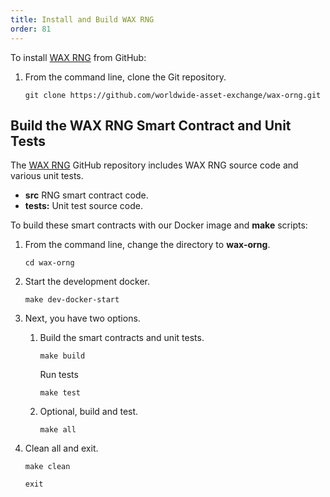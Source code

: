 ```yaml
---
title: Install and Build WAX RNG
order: 81
---
```


To install <a href="https://github.com/worldwide-asset-exchange/wax-orng" target="_blank">WAX RNG</a> from GitHub:

1. From the command line, clone the Git repository.

    ```shell
    git clone https://github.com/worldwide-asset-exchange/wax-orng.git
    ```

## Build the WAX RNG Smart Contract and Unit Tests

The <a href="https://github.com/worldwide-asset-exchange/wax-orng" target="_blank">WAX RNG</a> GitHub repository includes WAX RNG source code and various unit tests.

* **src** RNG smart contract code.
* **tests:** Unit test source code.

To build these smart contracts with our Docker image and **make** scripts:

1. From the command line, change the directory to **wax-orng**.

    ```shell
    cd wax-orng
    ```

2. Start the development docker.

    ```shell
    make dev-docker-start
    ```

3. Next, you have two options.

    1. Build the smart contracts and unit tests.

        ```shell
        make build
        ```

        Run tests

        ```shell
        make test
        ```

    2. Optional, build and test.

        ```shell
        make all
        ```

4. Clean all and exit.

    ```shell
    make clean
    ```

    ```shell
    exit
    ```